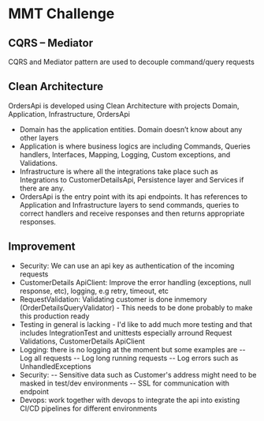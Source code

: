 # MMT Challenge
## CQRS – Mediator 
CQRS and Mediator pattern are used to decouple command/query requests

## Clean Architecture
OrdersApi is developed using Clean Architecture with projects Domain, Application, Infrastructure, OrdersApi
- Domain has the application entities. Domain doesn’t know about any other layers
- Application is where  business logics are including Commands, Queries handlers, Interfaces, Mapping, Logging, Custom exceptions, and Validations. 
- Infrastructure is where all the integrations take place such as Integrations to CustomerDetailsApi, Persistence layer and Services if there are any. 
- OrdersApi is the entry point with its api endpoints. It has references to Application and Infrastructure layers to send commands, queries to correct handlers and receive responses and then returns appropriate responses. 

## Improvement 
- Security: We can use an api key as authentication of the incoming requests
- CustomerDetails ApiClient: Improve the error handling (exceptions, null response, etc), logging, e.g retry, timeout, etc
- RequestValidation: Validating customer is done inmemory (OrderDetailsQueryValidator) - This needs to be done probably to make this production ready
- Testing in general is lacking - I'd like to add much more testing and that includes IntegrationTest and unittests especially arround Request Validations, CustomerDetails ApiClient
- Logging: there is no logging at the moment but some examples are 
  -- Log all requests
  -- Log long running requests
  -- Log errors such as UnhandledExceptions
- Security: 
  -- Sensitive data such as Customer's address might need to be masked in test/dev environments 
  -- SSL for communication with endpoint
- Devops: work together with devops to integrate the api into existing CI/CD pipelines for different environments 
